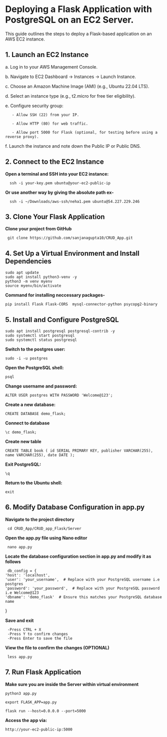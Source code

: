 # Deploying a Flask Application with PostgreSQL on an EC2 Server.

 This guide outlines the steps to deploy a Flask-based application on an AWS EC2 instance. 

## 1. Launch an EC2 Instance

   a. Log in to your AWS Management Console.

   b. Navigate to EC2 Dashboard → Instances → Launch Instance.

   c. Choose an Amazon Machine Image (AMI) (e.g., Ubuntu 22.04 LTS).

   d. Select an instance type (e.g., t2.micro for free tier eligibility).

   e. Configure security group:

       - Allow SSH (22) from your IP.

       - Allow HTTP (80) for web traffic.

       - Allow port 5000 for Flask (optional, for testing before using a reverse proxy).

   f. Launch the instance and note down the Public IP or Public DNS.

## 2. Connect to the EC2 Instance 

   **Open a terminal and SSH into your EC2 instance:**

      ssh -i your-key.pem ubuntu@your-ec2-public-ip

   **Or use another way by giving the absolute path ex-**

      ssh -i ~/Downloads/aws-ssh/neha1.pem ubuntu@54.227.229.246


## 3. Clone Your Flask Application      
 
   **Clone your project from GitHub**

     git clone https://github.com/sanjanagupta10/CRUD_App.git

## 4. Set Up a Virtual Environment and Install Dependencies

    sudo apt update
    sudo apt install python3-venv -y
    python3 -m venv myenv
    source myenv/bin/activate
   
   **Command for installing neccessary packages-**

    pip install Flask Flask-CORS  mysql-connector-python psycopg2-binary

## 5. Install and Configure PostgreSQL    
   
    sudo apt install postgresql postgresql-contrib -y
    sudo systemctl start postgresql
    sudo systemctl status postgresql

   **Switch to the postgres user:** 

    sudo -i -u postgres

   **Open the PostgreSQL shell:** 

    psql

   **Change username and password:**

    ALTER USER postgres WITH PASSWORD 'Welcome@123';

   **Create a new database:**

    CREATE DATABASE demo_flask;

   **Connect to database** 

    \c demo_flask;

   **Create new table** 
    
    CREATE TABLE book ( id SERIAL PRIMARY KEY, publisher VARCHAR(255), name VARCHAR(255), date DATE );

   **Exit PostgreSQL:**

    \q

   **Return to the Ubuntu shell:** 

    exit

## 6. Modify Database Configuration in app.py

   **Navigate to the project directory**

     cd CRUD_App/CRUD_app_Flask/Server

   **Open the app.py file using Nano editor**

     nano app.py

   **Locate the database configuration section in app.py and modify it as follows**  

     db_config = {
    'host': 'localhost',
    'user': 'your_username',  # Replace with your PostgreSQL username i.e postgres
    'password': 'your_password',  # Replace with your PostgreSQL password i.e Welcome@123
    'dbname': 'demo_flask'  # Ensure this matches your PostgreSQL database name
}
   
   **Save and exit**

     -Press CTRL + X
     -Press Y to confirm changes
     -Press Enter to save the file

   **View the file to confirm the changes (OPTIONAL)**

     less app.py


## 7. Run Flask Application 

   **Make sure you are inside the Server within virtual environment**

    python3 app.py

    export FLASK_APP=app.py

    flask run --host=0.0.0.0 --port=5000

   **Access the app via:** 
   
    http://your-ec2-public-ip:5000




    

